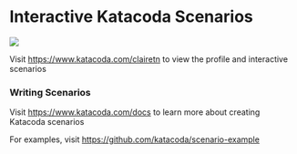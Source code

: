 # Interactive Katacoda Scenarios

[![](http://shields.katacoda.com/katacoda/clairetn/count.svg)](https://www.katacoda.com/clairetn "Get your profile on Katacoda.com")

Visit https://www.katacoda.com/clairetn to view the profile and interactive scenarios

### Writing Scenarios
Visit https://www.katacoda.com/docs to learn more about creating Katacoda scenarios

For examples, visit https://github.com/katacoda/scenario-example
